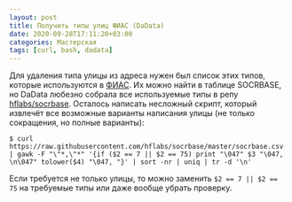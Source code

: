 ```yaml
---
layout: post
title: Получить типы улиц ФИАС (DaData)
date: 2020-09-28T17:11:20+03:00
categories: Мастерская
tags: [curl, bash, dadata]
---
```


Для удаления типа улицы из адреса нужен был список этих типов, которые используются в [ФИАС](https://fias.nalog.ru/). Их можно найти в таблице SOCRBASE, но DaData любезно собрала все используемые типы в репу [hflabs/socrbase](https://github.com/hflabs/socrbase). Осталось написать несложный скрипт, который извлечёт все возможные варианты написания улицы (не только сокращения, но полные варианты):

```
$ curl https://raw.githubusercontent.com/hflabs/socrbase/master/socrbase.csv | gawk -F "\"*,\"*" '{if ($2 == 7 || $2 == 75) print "\047" $3 "\047, \n\047" tolower($4) "\047, "}' | sort -nr | uniq | tr -d '\n'
```

Если требуется не только улицы, то можно заменить `$2 == 7 || $2 == 75` на требуемые типы или даже вообще убрать проверку.